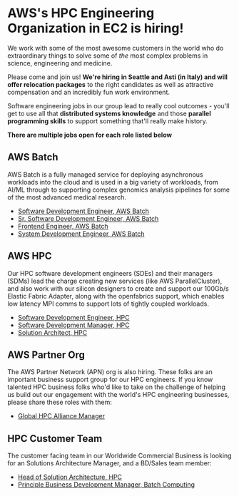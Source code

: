 # AWS's HPC Engineering Organization in EC2 is hiring!

We work with some of the most awesome customers in the world who do extraordinary things to solve some of *the* most complex problems in science, engineering and medicine.

Please come and join us! **We're hiring in Seattle and Asti (in Italy) and will offer relocation packages** to the right candidates as well as attractive compensation and an incredibly fun work environment.

Software engineering jobs in our group lead to really cool outcomes - you'll get to use all that **distributed systems knowledge** and those **parallel programming skills** to support something that'll really make history.

**There are multiple jobs open for each role listed below**

## AWS Batch

AWS Batch is a fully managed service for deploying asynchronous workloads into the cloud and is used in a big variety of workloads, from AI/ML through to supporting complex genomics analysis pipelines for some of the most advanced medical research.

* [Software Development Engineer, AWS Batch](https://www.amazon.jobs/en/jobs/624018/software-development-engineer-aws-batch)<!--, 
 [2](https://www.amazon.jobs/en/jobs/818387/software-development-engineer-aws-batch), 
 [3](https://www.amazon.jobs/en/jobs/818339/software-development-engineer-aws-batch), 
 [4](https://www.amazon.jobs/en/jobs/818344/software-development-engineer-aws-batch),
 [5](https://www.amazon.jobs/en/jobs/818386/software-development-engineer-aws-batch)
 -->
* [Sr. Software Development Engineer, AWS Batch](https://www.amazon.jobs/en/jobs/774034/sr-software-development-engineer-aws-batch)<!--,
 [2](https://www.amazon.jobs/en/jobs/821684/sr-software-development-engineer-aws-batch),
 [3](https://www.amazon.jobs/en/jobs/821686/sr-software-development-engineer-aws-batch)
 -->
* [Frontend Engineer, AWS Batch](https://www.amazon.jobs/en/jobs/817996/frontend-engineer-aws-batch)<!--, 
 [2](https://www.amazon.jobs/en/jobs/819345/frontend-engineer-aws-batch)-->
* [System Development Engineer, AWS Batch](https://www.amazon.jobs/en/jobs/658662/system-development-engineer-aws-batch)

## AWS HPC

Our HPC software development engineers (SDEs) and their managers (SDMs) lead the charge creating new services (like AWS ParallelCluster), and also work with our silicon designers to create and support our 100Gb/s Elastic Fabric Adapter, along with the openfabrics support, which enables low latency MPI comms to support lots of tightly coupled workloads.

* [Software Development Engineer, HPC](https://www.amazon.jobs/en/jobs/681433/software-development-engineer-hpc)<!--,
 [2](https://www.amazon.jobs/en/jobs/780685/software-development-engineer-hpc),
 [3](https://www.amazon.jobs/en/jobs/709157/software-development-engineer-hpc),
 [4](https://www.amazon.jobs/en/jobs/714720/software-development-engineer-hpc),
 [5](https://www.amazon.jobs/en/jobs/774035/software-development-engineer-hpc)-->
* [Software Development Manager, HPC](https://www.amazon.jobs/en/jobs/795613/software-development-manager-hpc)
* [Solution Architect, HPC](https://www.amazon.jobs/en/jobs/816841/hpc-sa)

## AWS Partner Org

The AWS Partner Network (APN) org is also hiring. These folks are an important business support group for our HPC engineers. If you know talented HPC business folks who'd like to take on the challenge of helping us build out our engagement with the world's HPC engineering businesses, please share these roles with them:

* [Global HPC Alliance Manager](https://www.amazon.jobs/en/jobs/789041/global-hpc-alliance-manager)<!--,
 [2](https://www.amazon.jobs/en/jobs/727752/global-hpc-alliance-manager) -->

## HPC Customer Team

The customer facing team in our Worldwide Commercial Business is looking for an Solutions Architecture Manager, and a BD/Sales team member:

* [Head of Solution Architecture, HPC](https://www.amazon.jobs/en/jobs/723829/head-of-solution-architecture-aws-high-performance-computing)
* [Principle Business Development Manager, Batch Computing](https://www.amazon.jobs/en/jobs/730218/principle-business-development-manager-batch-computing)

